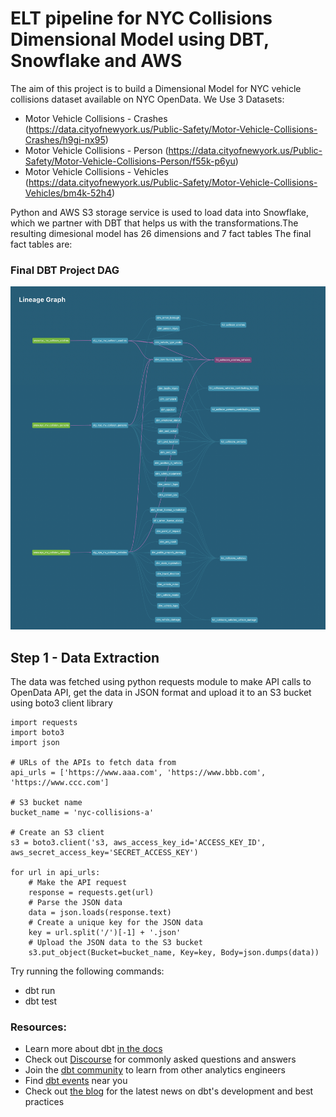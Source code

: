 # ELT pipeline for NYC Collisions Dimensional Model using DBT, Snowflake and AWS
The aim of this project is to build a Dimensional Model for NYC vehicle collisions dataset available on NYC OpenData. We Use 3 Datasets:
- Motor Vehicle Collisions - Crashes (https://data.cityofnewyork.us/Public-Safety/Motor-Vehicle-Collisions-Crashes/h9gi-nx95)
- Motor Vehicle Collisions - Person (https://data.cityofnewyork.us/Public-Safety/Motor-Vehicle-Collisions-Person/f55k-p6yu)
- Motor Vehicle Collisions - Vehicles (https://data.cityofnewyork.us/Public-Safety/Motor-Vehicle-Collisions-Vehicles/bm4k-52h4)

Python and AWS S3 storage service is used to load data into Snowflake, which we partner with DBT that helps us with the transformations.The resulting dimesional model has 26 dimensions and 7 fact tables
The final fact tables are:


### Final DBT Project DAG
![DAG](https://github.com/saidattsamonkar/DBT-CRASH-STATS/blob/main/DBT_SC.png)

## Step 1 - Data Extraction
The data was fetched using python requests module to make API calls to OpenData API, get the data in JSON format and upload it to an S3 bucket using boto3 client library

```
import requests
import boto3
import json

# URLs of the APIs to fetch data from
api_urls = ['https://www.aaa.com', 'https://www.bbb.com', 'https://www.ccc.com']

# S3 bucket name
bucket_name = 'nyc-collisions-a'

# Create an S3 client
s3 = boto3.client('s3, aws_access_key_id='ACCESS_KEY_ID', aws_secret_access_key='SECRET_ACCESS_KEY')

for url in api_urls:
    # Make the API request
    response = requests.get(url)
    # Parse the JSON data
    data = json.loads(response.text)
    # Create a unique key for the JSON data
    key = url.split('/')[-1] + '.json'
    # Upload the JSON data to the S3 bucket
    s3.put_object(Bucket=bucket_name, Key=key, Body=json.dumps(data))
```

Try running the following commands:
- dbt run
- dbt test


### Resources:
- Learn more about dbt [in the docs](https://docs.getdbt.com/docs/introduction)
- Check out [Discourse](https://discourse.getdbt.com/) for commonly asked questions and answers
- Join the [dbt community](http://community.getbdt.com/) to learn from other analytics engineers
- Find [dbt events](https://events.getdbt.com) near you
- Check out [the blog](https://blog.getdbt.com/) for the latest news on dbt's development and best practices
